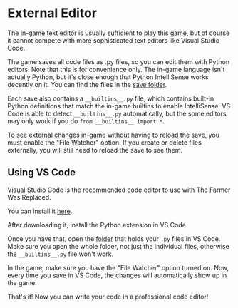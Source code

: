 # External Editor
The in-game text editor is usually sufficient to play this game, but of course it cannot compete with more sophisticated text editors like Visual Studio Code.

The game saves all code files as .py files, so you can edit them with Python editors. 
Note that this is for convenience only. The in-game language isn't actually Python, but it's close enough that Python IntelliSense works decently on it.
You can find the files in the [save folder](persistent_data_path/Saves).

Each save also contains a `__builtins__.py` file, which contains built-in Python definitions that match the in-game builtins to enable IntelliSense. 
VS Code is able to detect `__builtins__.py` automatically, but the some editors may only work if you do `from __builtins__ import *`.

To see external changes in-game without having to reload the save, you must enable the "File Watcher" option. If you create or delete files externally, you will still need to reload the save to see them.

## Using VS Code
Visual Studio Code is the recommended code editor to use with The Farmer Was Replaced.

You can install it [here](https://code.visualstudio.com/download).

After downloading it, install the Python extension in VS Code.

Once you have that, open the [folder](persistent_data_path/Saves) that holds your `.py` files in VS Code. Make sure you open the whole folder, not just the individual files, otherwise the `__builtins__.py` file won't work.

In the game, make sure you have the "File Watcher" option turned on. Now, every time you save in VS Code, the changes will automatically show up in the game.

That's it! Now you can write your code in a professional code editor!
